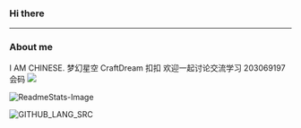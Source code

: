 ### Hi there
---
### About me

I AM CHINESE.
梦幻星空 CraftDream
扣扣 欢迎一起讨论交流学习 203069197
会码 <img src="http://img.shields.io/badge/-Java-F89820?style=flat&logo=java&logoColor=white">

![ReadmeStats-Image](https://github-readme-stats.vercel.app/api?username=CraftDream&show_icons=true&theme=dark)

![GITHUB_LANG_SRC](https://github-readme-stats.vercel.app/api/top-langs/?username=CraftDream&layout=compact&theme=dark)
